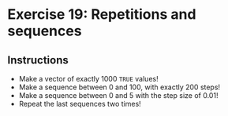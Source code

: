 # Exercise 19: Repetitions and sequences

## Instructions

- Make a vector of exactly 1000 `TRUE` values!
- Make a sequence between 0 and 100, with exactly 200 steps!
- Make a sequence between 0 and 5 with the step size of 0.01!
- Repeat the last sequences two times!
